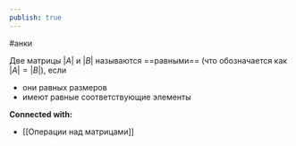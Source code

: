 ```yaml
---
publish: true
---
```

#анки

Две матрицы $|A|$ и $|B|$ называются ==равными== (что обозначается как  $|A| = |B|$), если
- они равных размеров
- имеют равные соответствующие элементы





**Connected with:**
- [[Операции над матрицами]]

